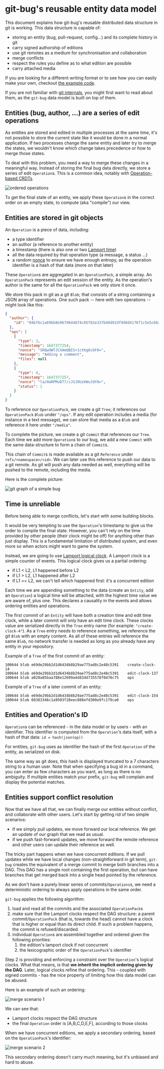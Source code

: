 # git-bug's reusable entity data model

This document explains how git-bug's reusable distributed data structure in git
is working. This data structure is capable of:

- storing an entity (bug, pull-request, config...) and its complete history in
  git
- carry signed authorship of editions
- use git remotes as a medium for synchronisation and collaboration
- merge conflicts
- respect the rules you define as to what edition are possible
- carry attached media

If you are looking for a different writing format or to see how you can easily
make your own, checkout [the example code](../../entity/dag/example_test.go).

If you are not familiar with
[git internals](https://git-scm.com/book/en/v2/Git-Internals-Git-Objects), you
might first want to read about them, as the `git-bug` data model is built on top
of them.

## Entities (bug, author, ...) are a series of edit operations

As entities are stored and edited in multiple processes at the same time, it's
not possible to store the current state like it would be done in a normal
application. If two processes change the same entity and later try to merge the
states, we wouldn't know which change takes precedence or how to merge those
states.

To deal with this problem, you need a way to merge these changes in a meaningful
way. Instead of storing the final bug data directly, we store a series of edit
`Operation`s. This is a common idea, notably with
[Operation-based CRDTs](https://en.wikipedia.org/wiki/Conflict-free_replicated_data_type#Operation-based_CRDTs).

![ordered operations](../assets/operations.png)

To get the final state of an entity, we apply these `Operation`s in the correct
order on an empty state, to compute (aka "compile") our view.

## Entities are stored in git objects

An `Operation` is a piece of data, including:

- a type identifier
- an author (a reference to another entity)
- a timestamp (there is also one or two [Lamport time](#time-is-unreliable))
- all the data required by that operation type (a message, a status ...)
- a random [nonce](https://en.wikipedia.org/wiki/Cryptographic_nonce) to ensure
  we have enough entropy, as the operation identifier is a hash of that data
  (more on that later)

These `Operation`s are aggregated in an `OperationPack`, a simple array. An
`OperationPack` represents an edit session of the entity. As the operation's
author is the same for all the `OperationPack` we only store it once.

We store this pack in git as a git `Blob`; that consists of a string containing
a JSON array of operations. One such pack -- here with two operations -- might
look like this:

```json
{
  "author": {
    "id": "04bf6c1a69bb8e9679644874c85f82e337b40d92df9d8d4176f1c5e5c6627058"
  },
  "ops": [
    {
      "type": 3,
      "timestamp": 1647377254,
      "nonce": "SRQwUWTJCXAmQBIS+1ctKgOcbF0=",
      "message": "Adding a comment",
      "files": null
    },
    {
      "type": 4,
      "timestamp": 1647377257,
      "nonce": "la/HaRPMvD77/cJSJOUzKWuJdY8=",
      "status": 1
    }
  ]
}
```

To reference our `OperationPack`, we create a git `Tree`; it references our
`OperationPack` `Blob` under `"/ops"`. If any edit operation includes a media
(for instance in a text message), we can store that media as a `Blob` and
reference it here under `"/media"`.

To complete the picture, we create a git `Commit` that references our `Tree`.
Each time we add more `Operation`s to our bug, we add a new `Commit` with the
same data-structure to form a chain of `Commit`s.

This chain of `Commit`s is made available as a git `Reference` under
`refs/<namespace>/<id>`. We can later use this reference to push our data to a
git remote. As git will push any data needed as well, everything will be pushed
to the remote, including the media.

Here is the complete picture:

![git graph of a simple bug](../assets/bug-graph.png)

## Time is unreliable

Before being able to merge conflicts, let's start with some building blocks.

It would be very tempting to use the `Operation`'s timestamp to give us the
order to compile the final state. However, you can't rely on the time provided
by other people (their clock might be off) for anything other than just display.
This is a fundamental limitation of distributed system, and even more so when
actors might want to game the system.

Instead, we are going to use
[Lamport logical clock](https://en.wikipedia.org/wiki/Lamport_timestamps). A
Lamport clock is a simple counter of events. This logical clock gives us a
partial ordering:

- if L1 \< L2, L1 happened before L2
- if L1 > L2, L1 happened after L2
- if L1 == L2, we can't tell which happened first: it's a concurrent edition

Each time we are appending something to the data (create an `Entity`, add an
`Operation`) a logical time will be attached, with the highest time value we are
aware of, plus one. This declares a causality in the events and allows ordering
entities and operations.

The first commit of an `Entity` will have both a creation time and edit time
clock, while a later commit will only have an edit time clock. These clocks
value are serialized directly in the `Tree` entry name (for example:
`"create-clock-4"`). As a `Tree` entry needs to reference something, we
reference the git `Blob` with an empty content. As all of these entries will
reference the same `Blob`, no network transfer is needed as long as you already
have any entity in your repository.

Example of a `Tree` of the first commit of an entity:

```
100644 blob e69de29bb2d1d6434b8b29ae775ad8c2e48c5391	create-clock-14
100644 blob e69de29bb2d1d6434b8b29ae775ad8c2e48c5391	edit-clock-137
100644 blob a020a85baa788e12699a4d83dd735578f0d78c75	ops
```

Example of a `Tree` of a later commit of an entity:

```
100644 blob e69de29bb2d1d6434b8b29ae775ad8c2e48c5391	edit-clock-154
100644 blob 68383346c1a9503f28eec888efd300e9fc179ca0	ops
```

## Entities and Operation's ID

`Operation`s can be referenced - in the data model or by users - with an
identifier. This identifier is computed from the `Operation`'s data itself, with
a hash of that data: `id = hash(json(op))`

For entities, `git-bug` uses as identifier the hash of the first `Operation` of
the entity, as serialized on disk.

The same way as git does, this hash is displayed truncated to a 7 characters
string to a human user. Note that when specifying a bug id in a command, you can
enter as few characters as you want, as long as there is no ambiguity. If
multiple entities match your prefix, `git-bug` will complain and display the
potential matches.

## Entities support conflict resolution

Now that we have all that, we can finally merge our entities without conflict,
and collaborate with other users. Let's start by getting rid of two simple
scenarios:

- if we simply pull updates, we move forward our local reference. We get an
  update of our graph that we read as usual.
- if we push fast-forward updates, we move forward the remote reference and
  other users can update their reference as well.

The tricky part happens when we have concurrent editions. If we pull updates
while we have local changes (non-straightforward in git term), `git-bug` creates
the equivalent of a merge commit to merge both branches into a DAG. This DAG has
a single root containing the first operation, but can have branches that get
merged back into a single head pointed by the reference.

As we don't have a purely linear series of commits/`Operations`s, we need a
deterministic ordering to always apply operations in the same order.

`git-bug` applies the following algorithm:

1. load and read all the commits and the associated `OperationPack`s
2. make sure that the Lamport clocks respect the DAG structure: a parent
   commit/`OperationPack` (that is, towards the head) cannot have a clock that
   is higher or equal than its direct child. If such a problem happens, the
   commit is refused/discarded.
3. individual `Operation`s are assembled together and ordered given the
   following priorities:
   1. the edition's lamport clock if not concurrent
   2. the lexicographic order of the `OperationPack`'s identifier

Step 2 is providing and enforcing a constraint over the `Operation`'s logical
clocks. What that means, is that **we inherit the implicit ordering given by the
DAG**. Later, logical clocks refine that ordering. This - coupled with signed
commits - has the nice property of limiting how this data model can be abused.

Here is an example of such an ordering:

![merge scenario 1](../assets/merge-1.png)

We can see that:

- Lamport clocks respect the DAG structure
- the final `Operation` order is \[A,B,C,D,E,F\], according to those clocks

When we have concurrent editions, we apply a secondary ordering, based on the
`OperationPack`'s identifier:

![merge scenario 2](../assets/merge-2.png)

This secondary ordering doesn't carry much meaning, but it's unbiased and hard
to abuse.
